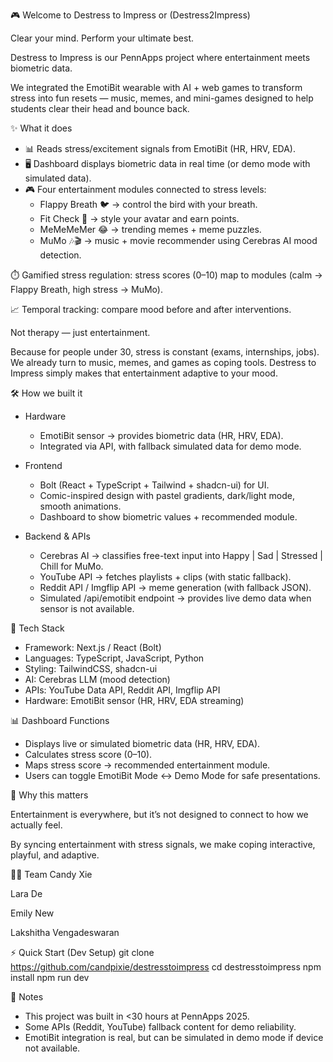 🎮 Welcome to Destress to Impress or (Destress2Impress)

Clear your mind. Perform your ultimate best.

Destress to Impress is our PennApps project where entertainment meets biometric data.

We integrated the EmotiBit wearable with AI + web games to transform stress into fun resets — music, memes, and mini-games designed to help students clear their head and bounce back.

✨ What it does
- 📊 Reads stress/excitement signals from EmotiBit (HR, HRV, EDA).
- 🖥️ Dashboard displays biometric data in real time (or demo mode with simulated data).
- 🎮 Four entertainment modules connected to stress levels:
  - Flappy Breath 🐦 → control the bird with your breath.
  - Fit Check 👗 → style your avatar and earn points.
  - MeMeMeMer 😂 → trending memes + meme puzzles.
  - MuMo 🎶🎬 → music + movie recommender using Cerebras AI mood detection.

⏱️ Gamified stress regulation: stress scores (0–10) map to modules (calm → Flappy Breath, high stress → MuMo).

📈 Temporal tracking: compare mood before and after interventions.

Not therapy — just entertainment.

Because for people under 30, stress is constant (exams, internships, jobs). We already turn to music, memes, and games as coping tools. Destress to Impress simply makes that entertainment adaptive to your mood.

🛠️ How we built it
- Hardware
  - EmotiBit sensor → provides biometric data (HR, HRV, EDA).
  - Integrated via API, with fallback simulated data for demo mode.

- Frontend
  - Bolt (React + TypeScript + Tailwind + shadcn-ui) for UI.
  - Comic-inspired design with pastel gradients, dark/light mode, smooth animations.
  - Dashboard to show biometric values + recommended module.

- Backend & APIs
  - Cerebras AI → classifies free-text input into Happy | Sad | Stressed | Chill for MuMo.
  - YouTube API → fetches playlists + clips (with static fallback).
  - Reddit API / Imgflip API → meme generation (with fallback JSON).
  - Simulated /api/emotibit endpoint → provides live demo data when sensor is not available.

🧩 Tech Stack
- Framework: Next.js / React (Bolt)
- Languages: TypeScript, JavaScript, Python
- Styling: TailwindCSS, shadcn-ui
- AI: Cerebras LLM (mood detection)
- APIs: YouTube Data API, Reddit API, Imgflip API
- Hardware: EmotiBit sensor (HR, HRV, EDA streaming)

📊 Dashboard Functions
- Displays live or simulated biometric data (HR, HRV, EDA).
- Calculates stress score (0–10).
- Maps stress score → recommended entertainment module.
- Users can toggle EmotiBit Mode ↔ Demo Mode for safe presentations.

🚀 Why this matters

Entertainment is everywhere, but it’s not designed to connect to how we actually feel.

By syncing entertainment with stress signals, we make coping interactive, playful, and adaptive.

👩‍💻 Team
Candy Xie

Lara De

Emily New

Lakshitha Vengadeswaran

⚡ Quick Start (Dev Setup)
git clone https://github.com/candpixie/destresstoimpress
cd destresstoimpress
npm install
npm run dev

📝 Notes
- This project was built in <30 hours at PennApps 2025.
- Some APIs (Reddit, YouTube)  fallback content for demo reliability.
- EmotiBit integration is real, but can be simulated in demo mode if device not available.
